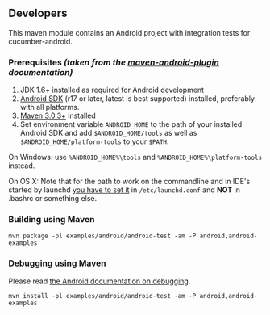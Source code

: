 ## Developers
This maven module contains an Android project with integration tests for cucumber-android.

### Prerequisites *(taken from the [maven-android-plugin](https://code.google.com/p/maven-android-plugin) documentation)*
1. JDK 1.6+ installed as required for Android development
2. [Android SDK](http://developer.android.com/sdk/index.html) (r17 or later, latest is best supported) installed, preferably with all platforms.
3. [Maven 3.0.3+](http://maven.apache.org/download.html) installed
4. Set environment variable `ANDROID_HOME` to the path of your installed Android SDK and add `$ANDROID_HOME/tools` as well as `$ANDROID_HOME/platform-tools` to your `$PATH`.

On Windows: use `%ANDROID_HOME%\tools` and `%ANDROID_HOME%\platform-tools` instead.

On OS X: Note that for the path to work on the commandline and in IDE's started by launchd [you have to set it](http://stackoverflow.com/questions/135688/setting-environment-variables-in-os-x/588442) in `/etc/launchd.conf` and **NOT** in .bashrc or something else.

### Building using Maven

`mvn package -pl examples/android/android-test -am -P android,android-examples`

### Debugging using Maven
Please read [the Android documentation on debugging](https://developer.android.com/tools/debugging/index.html).

`mvn install -pl examples/android/android-test -am -P android,android-examples`
